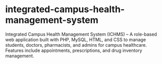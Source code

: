 # integrated-campus-health-management-system
Integrated Campus Health Management System (ICHMS) – A role-based web application built with PHP, MySQL, HTML, and CSS to manage students, doctors, pharmacists, and admins for campus healthcare. Features include appointments, prescriptions, and drug inventory management.
